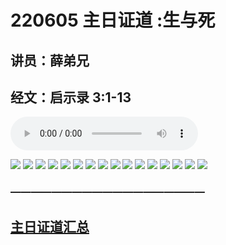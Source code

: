 # 220605 主日证道 :生与死
## 讲员：薛弟兄
## 经文：启示录 3:1-13

<audio controls src="./220605.mp3"></audio>

![](1.jpg)
![](2.jpg)
![](3.jpg)
![](4.jpg)
![](5.jpg)
![](6.jpg)
![](7.jpg)
![](8.jpg)
![](9.jpg)
![](10.jpg)
![](11.jpg)
![](12.jpg)
![](13.jpg)
![](14.jpg)
![](15.jpg)
![](16.jpg)


### ———————————————————

## [主日证道汇总](https://nccchurch.github.io/Sermons/)
